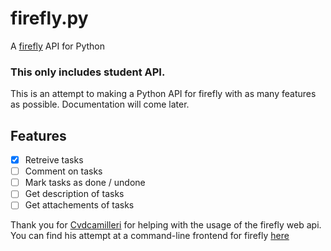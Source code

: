 # firefly.py
A [firefly](https://fireflylearning.com/) API for Python

### This only includes student API.

This is an attempt to making a Python API for firefly with as many features as possible. Documentation will come later.

## Features
- [x] Retreive tasks
- [ ] Comment on tasks
- [ ] Mark tasks as done / undone
- [ ] Get description of tasks
- [ ] Get attachements of tasks

Thank you for [Cvdcamilleri](https://github.com/Cvdcamilleri/) for helping with the usage of the firefly web api. You can find his attempt at a command-line frontend for firefly [here](https://github.com/Cvdcamilleri/fireflyd/)